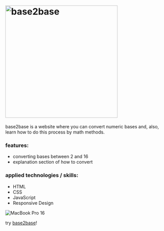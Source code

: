 # <img src="https://user-images.githubusercontent.com/78650244/120926475-691ebd80-c6b3-11eb-8d60-ab9a4a050608.png" alt="base2base" width="350px"/>

base2base is a website where you can convert numeric bases and, also, learn how to do this process by math methods.
### features:
- converting bases between 2 and 16
- explanation section of how to convert

### applied technologies / skills:
- HTML
- CSS
- JavaScript
- Responsive Design

![MacBook Pro 16](https://user-images.githubusercontent.com/78650244/120927390-16470500-c6b7-11eb-82e7-c9dc230b9dfb.png)

try [base2base](https://base2base.co/)!
